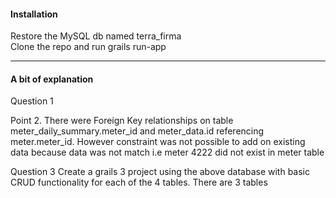 <h4>Installation</h4>
Restore the MySQL db named terra_firma<br>
Clone the repo and run grails run-app
<hr>
<h4>A bit of explanation</h4>
Question 1

Point 2.
There were Foreign Key relationships on table meter_daily_summary.meter_id and meter_data.id referencing meter.meter_id.
However constraint was not possible to add on existing data because data was not match i.e meter 4222 did not exist in meter table

Question 3
Create a grails 3 project using the above database with basic CRUD functionality for each of the 4 tables.
There are 3 tables
